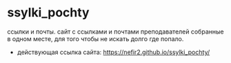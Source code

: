 # ssylki_pochty
ссылки и почты.
сайт с ссылками и почтами преподавателей собранные в одном месте, для того чтобы не искать долго где попало.

- действующая ссылка сайта: https://nefir2.github.io/ssylki_pochty/
